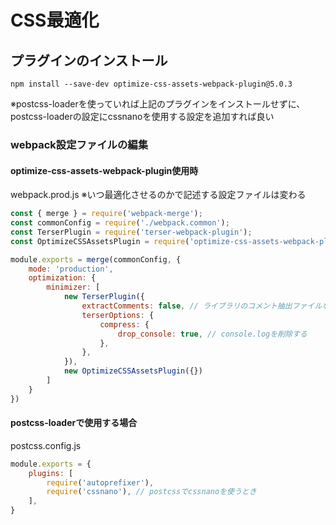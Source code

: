 # CSS最適化

## プラグインのインストール

```shell
npm install --save-dev optimize-css-assets-webpack-plugin@5.0.3
```

※postcss-loaderを使っていれば上記のプラグインをインストールせずに、postcss-loaderの設定にcssnanoを使用する設定を追加すれば良い

### webpack設定ファイルの編集

#### optimize-css-assets-webpack-plugin使用時

webpack.prod.js
※いつ最適化させるのかで記述する設定ファイルは変わる

```js
const { merge } = require('webpack-merge');
const commonConfig = require('./webpack.common');
const TerserPlugin = require('terser-webpack-plugin');
const OptimizeCSSAssetsPlugin = require('optimize-css-assets-webpack-plugin');

module.exports = merge(commonConfig, {
    mode: 'production',
    optimization: {
        minimizer: [
            new TerserPlugin({
                extractComments: false, // ライブラリのコメント抽出ファイルなどをしない
                terserOptions: {
                    compress: {
                        drop_console: true, // console.logを削除する
                    },
                },
            }),
            new OptimizeCSSAssetsPlugin({})
        ]
    }
})

```

#### postcss-loaderで使用する場合

postcss.config.js

```js
module.exports = {
    plugins: [
        require('autoprefixer'),
        require('cssnano'), // postcssでcssnanoを使うとき
    ],
}
```
